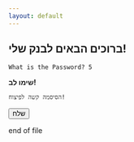 ```yaml
---
layout: default
---
```


## ברוכים הבאים לבנק שלי!


```shell
What is the Password? 5
```
**שימו לב!**
```shell
הסיסמה קשה לפיצוח!
```

<script>
        function myFunction() {
            // alert("Hello! I am an alert box!");
            window.location.href = './2';
        }
</script>
<button onclick="myFunction()">שלח</button>

end of file
